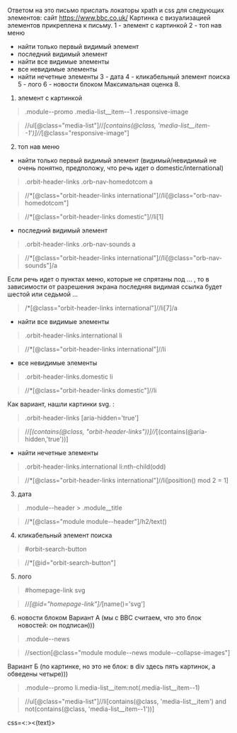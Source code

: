 Ответом на это письмо прислать локаторы xpath и css для следующих элементов:
сайт https://www.bbc.co.uk/
Картинка с визуализацией элементов прикреплена к письму.
1 - элемент с картинкой
2 - топ нав меню
- найти только первый видимый элемент
- последний видимый элемент
- найти все видимые элементы
- все невидимые элементы
- найти нечетные элементы
  3 - дата
  4 - кликабельный элемент поиска
  5 - лого
  6 - новости блоком
  Максимальная оценка 8.

1. элемент с картинкой
> .module--promo .media-list__item--1 .responsive-image

> //ul[@class="media-list"]//*[contains(@class, 'media-list__item--1')]//*[@class="responsive-image"]


2. топ нав меню

- найти только первый видимый элемент (видимый/невидимый не очень понятно, предположу, что речь идет о domestic/international)


> .orbit-header-links .orb-nav-homedotcom a


> //*[@class="orbit-header-links international"]//li[@class="orb-nav-homedotcom"]

 
> //*[@class="orbit-header-links domestic"]//li[1]

- последний видимый элемент
> .orbit-header-links .orb-nav-sounds a

> //*[@class="orbit-header-links international"]//li[@class="orb-nav-sounds"]/a

Если речь идет о пунктах меню, которые не спрятаны под ... , то в зависимости от разрешения экрана последняя видимая ссылка будет шестой или седьмой ...
> /*[@class="orbit-header-links international"]//li[7]/a

- найти все видимые элементы
> .orbit-header-links.international li

>  //*[@class="orbit-header-links international"]//li

- все невидимые элементы
>  .orbit-header-links.domestic li

>  //*[@class="orbit-header-links domestic"]//li

Как вариант, нашли картинки svg. :
> .orbit-header-links [aria-hidden='true']

> //*[(contains(@class, "orbit-header-links"))]//*[(contains(@aria-hidden,'true'))]

- найти нечетные элементы
>  .orbit-header-links.international li:nth-child(odd)

>  //*[@class="orbit-header-links international"]//li[position() mod 2 = 1]


3. дата
> .module--header > .module__title

> //*[@class="module module--header"]/h2/text()


4. кликабельный элемент поиска

> #orbit-search-button

> //*[@id="orbit-search-button"]

5. лого

> #homepage-link svg

> //*[@id="homepage-link"]/*[name()='svg']

6. новости блоком 
Вариант А (мы с BBC считаем, что это блок новостей: он подписан)))

> .module--news 

> //section[@class="module module--news   module--collapse-images"]

Вариант Б (по картинке, но это не блок: в div здесь пять картинок, а обведены четыре)))

> .module--promo li.media-list__item:not(.media-list__item--1)

> //ul[@class="media-list"]//li[contains(@class, 'media-list__item') and not(contains(@class, 'media-list__item--1'))]

css=<HTML tag><:><contains><(text)>
